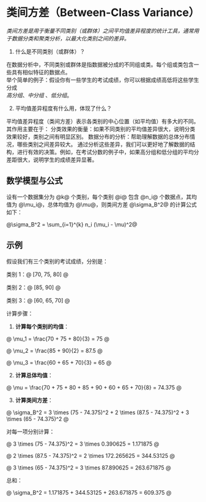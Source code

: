 # 类间方差（Between-Class Variance）  

*类间方差是用于衡量不同类别（或群体）之间平均值差异程度的统计工具，通常用于数据分类和聚类分析，以最大化类别之间的差异。*     

1. 什么是不同类别（或群体）？

在数据分析中，不同类别或群体是指数据被分成的不同组或类。每个组或类包含一些具有相似特征的数据点。  
举个简单的例子：假设你有一些学生的考试成绩，你可以根据成绩高低将这些学生分成    
*高分组*、*中分组* 、*低分组*。    

2. 平均值差异程度有什么用，体现了什么？  

平均值差异程度（类间方差）表示各类别的中心位置（如平均值）有多大的不同。其作用主要在于：
分类效果的衡量：如果不同类别的平均值差异很大，说明分类效果较好，类别之间有明显区别。
数据分布的分析：帮助理解数据的总体分布情况，哪些类别之间差异较大。
通过分析这些差异，我们可以更好地了解数据的结构，进行有效的决策。例如，在考试分数的例子中，如果高分组和低分组的平均分差距很大，说明学生的成绩差异显著。


## 数学模型与公式  

设有一个数据集分为 @k@ 个类别，每个类别 @i@ 包含 @n_i@ 个数据点，其均值为 @\mu_i@，总体均值为 @\mu@，则类间方差 @\sigma_B^2@ 的计算公式如下：  

@\sigma_B^2 = \sum_{i=1}^{k} n_i (\mu_i - \mu)^2@



## 示例  

假设我们有三个类别的考试成绩，分别是：

类别 1：@ [70, 75, 80] @

类别 2：@ [85, 90] @

类别 3：@ [60, 65, 70] @

计算步骤：

1. **计算每个类别的均值**：

@ \mu_1 = \frac{70 + 75 + 80}{3} = 75 @

@ \mu_2 = \frac{85 + 90}{2} = 87.5 @

@ \mu_3 = \frac{60 + 65 + 70}{3} = 65 @

2. **计算总体均值**：

@ \mu = \frac{70 + 75 + 80 + 85 + 90 + 60 + 65 + 70}{8} = 74.375 @

3. **计算类间方差**：

@ \sigma_B^2 = 3 \times (75 - 74.375)^2 + 2 \times (87.5 - 74.375)^2 + 3 \times (65 - 74.375)^2 @

对每一项分别计算：

@ 3 \times (75 - 74.375)^2 = 3 \times 0.390625 = 1.171875 @

@ 2 \times (87.5 - 74.375)^2 = 2 \times 172.265625 = 344.53125 @

@ 3 \times (65 - 74.375)^2 = 3 \times 87.890625 = 263.671875 @

总和：  

@ \sigma_B^2 = 1.171875 + 344.53125 + 263.671875 = 609.375 @
